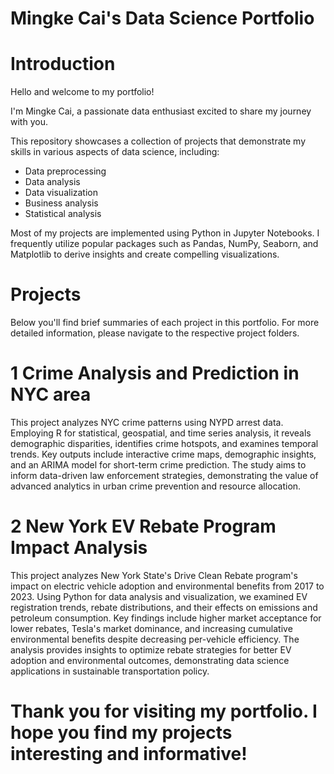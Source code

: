 # Mingke Cai's Data Science Portfolio
# Introduction
Hello and welcome to my portfolio!

I'm Mingke Cai, a passionate data enthusiast excited to share my journey with you. 

This repository showcases a collection of projects that demonstrate my skills in various aspects of data science, including:
- Data preprocessing
- Data analysis
- Data visualization
- Business analysis
- Statistical analysis

Most of my projects are implemented using Python in Jupyter Notebooks. 
I frequently utilize popular packages such as Pandas, NumPy, Seaborn, and Matplotlib to derive insights and create compelling visualizations.

# Projects
Below you'll find brief summaries of each project in this portfolio. For more detailed information, please navigate to the respective project folders.

# 1 Crime Analysis and Prediction in NYC area
This project analyzes NYC crime patterns using NYPD arrest data. Employing R for statistical, geospatial, and time series analysis, it reveals demographic disparities, 
identifies crime hotspots, and examines temporal trends. Key outputs include interactive crime maps, demographic insights, and an ARIMA model for short-term crime 
prediction. The study aims to inform data-driven law enforcement strategies, demonstrating the value of advanced analytics in urban crime prevention and resource allocation.

# 2 New York EV Rebate Program Impact Analysis
This project analyzes New York State's Drive Clean Rebate program's impact on electric vehicle adoption and environmental benefits from 2017 to 2023. Using Python for data 
analysis and visualization, we examined EV registration trends, rebate distributions, and their effects on emissions and petroleum consumption. Key findings include higher 
market acceptance for lower rebates, Tesla's market dominance, and increasing cumulative environmental benefits despite decreasing per-vehicle efficiency. The analysis provides 
insights to optimize rebate strategies for better EV adoption and environmental outcomes, demonstrating data science applications in sustainable transportation policy.

# Thank you for visiting my portfolio. I hope you find my projects interesting and informative!
